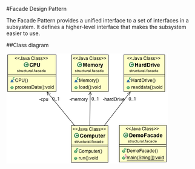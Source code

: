 #Facade Design Pattern

The Facade Pattern provides a unified interface to a set of interfaces in a subsystem. It defines a higher-level interface that makes the subsystem easier to use.

##Class diagram

![ScreenShot](classdiagram.png)

